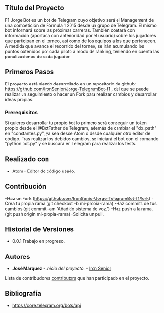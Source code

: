 ## Título del Proyecto

F1 Jorge Bot es un bot de Telegram cuyo objetivo será el Management de una competición de Fórmula 1 2015 desde un grupo de Telegram. El mismo bot informará sobre las próximas carreras.
También contará con información (aportada con anterioridad por el usuario) sobre los jugadores que participan en el torneo, asi como de los equipos a los que pertenecen.
A medida que avance el recorrido del torneo, se irán acumulando los puntos obtenidos por cada piloto a modo de ránking, teniendo en cuenta las penalizaciones de cada jugador.

## Primeros Pasos

El proyecto está siendo desarrollado en un repositorio de github: https://github.com/IronSenior/Jorge-TelegramBot-f1 , del que se puede realizar un seguimiento o hacer un Fork para realizar cambios y desarrollar ideas propias.


### Prerequisitos

Si quieres desarrollar tu propio bot lo primero será conseguir un token propio desde el @BotFather de Telegram, además de cambiar el "db_path" en "constantes.py", ya sea desde Atom o desde cualquier otro editor de código. Tras realizar los debidos cambios, se iniciará el bot con el comando "python bot.py" y se buscará en Telegram para realizar los tests.


## Realizado con

* [Atom](https://atom.io/) - Editor de código usado.

## Contribución

-Haz un Fork (https://github.com/IronSenior/Jorge-TelegramBot-f1/fork)
-Crea tu propia rama (git checkout -b mi-propia-rama)
-Haz commits de tus cambios (git commit -am 'Añadido sistema de voz.')
-Haz push a la rama. (git push origin mi-propia-rama)
-Solicita un pull.

## Historial de Versiones

* 0.0.1
	Trabajo en progreso.

## Autores

* **José Márquez** - *Inicio del proyecto.* - [Iron Senior](https://github.com/IronSenior)

Lista de contribudores [contributors](https://github.com/IronSenior/Jorge-TelegramBot-f1/graphs/contributors) que han participado en el proyecto.


## Bibliografía

* https://core.telegram.org/bots/api

